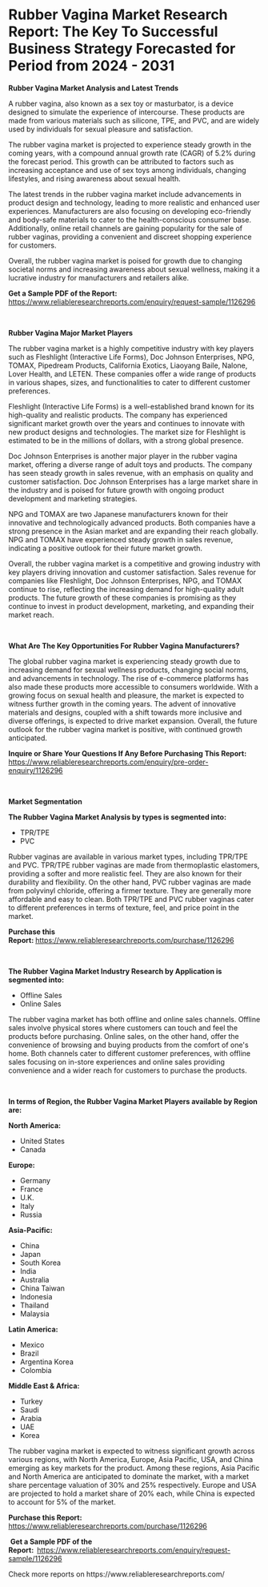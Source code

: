 <p><h1>Rubber Vagina Market Research Report: The Key To Successful Business Strategy Forecasted for Period from 2024 - 2031</h1></p><p><strong>Rubber Vagina Market Analysis and Latest Trends</strong></p>
<p><p>A rubber vagina, also known as a sex toy or masturbator, is a device designed to simulate the experience of intercourse. These products are made from various materials such as silicone, TPE, and PVC, and are widely used by individuals for sexual pleasure and satisfaction.</p><p>The rubber vagina market is projected to experience steady growth in the coming years, with a compound annual growth rate (CAGR) of 5.2% during the forecast period. This growth can be attributed to factors such as increasing acceptance and use of sex toys among individuals, changing lifestyles, and rising awareness about sexual health.</p><p>The latest trends in the rubber vagina market include advancements in product design and technology, leading to more realistic and enhanced user experiences. Manufacturers are also focusing on developing eco-friendly and body-safe materials to cater to the health-conscious consumer base. Additionally, online retail channels are gaining popularity for the sale of rubber vaginas, providing a convenient and discreet shopping experience for customers.</p><p>Overall, the rubber vagina market is poised for growth due to changing societal norms and increasing awareness about sexual wellness, making it a lucrative industry for manufacturers and retailers alike.</p></p>
<p><strong>Get a Sample PDF of the Report:&nbsp;</strong> <a href="https://www.reliableresearchreports.com/enquiry/request-sample/1126296">https://www.reliableresearchreports.com/enquiry/request-sample/1126296</a></p>
<p>&nbsp;</p>
<p><strong>Rubber Vagina Major Market Players</strong></p>
<p><p>The rubber vagina market is a highly competitive industry with key players such as Fleshlight (Interactive Life Forms), Doc Johnson Enterprises, NPG, TOMAX, Pipedream Products, California Exotics, Liaoyang Baile, Nalone, Lover Health, and LETEN. These companies offer a wide range of products in various shapes, sizes, and functionalities to cater to different customer preferences.</p><p>Fleshlight (Interactive Life Forms) is a well-established brand known for its high-quality and realistic products. The company has experienced significant market growth over the years and continues to innovate with new product designs and technologies. The market size for Fleshlight is estimated to be in the millions of dollars, with a strong global presence.</p><p>Doc Johnson Enterprises is another major player in the rubber vagina market, offering a diverse range of adult toys and products. The company has seen steady growth in sales revenue, with an emphasis on quality and customer satisfaction. Doc Johnson Enterprises has a large market share in the industry and is poised for future growth with ongoing product development and marketing strategies.</p><p>NPG and TOMAX are two Japanese manufacturers known for their innovative and technologically advanced products. Both companies have a strong presence in the Asian market and are expanding their reach globally. NPG and TOMAX have experienced steady growth in sales revenue, indicating a positive outlook for their future market growth.</p><p>Overall, the rubber vagina market is a competitive and growing industry with key players driving innovation and customer satisfaction. Sales revenue for companies like Fleshlight, Doc Johnson Enterprises, NPG, and TOMAX continue to rise, reflecting the increasing demand for high-quality adult products. The future growth of these companies is promising as they continue to invest in product development, marketing, and expanding their market reach.</p></p>
<p>&nbsp;</p>
<p><strong>What Are The Key Opportunities For Rubber Vagina Manufacturers?</strong></p>
<p><p>The global rubber vagina market is experiencing steady growth due to increasing demand for sexual wellness products, changing social norms, and advancements in technology. The rise of e-commerce platforms has also made these products more accessible to consumers worldwide. With a growing focus on sexual health and pleasure, the market is expected to witness further growth in the coming years. The advent of innovative materials and designs, coupled with a shift towards more inclusive and diverse offerings, is expected to drive market expansion. Overall, the future outlook for the rubber vagina market is positive, with continued growth anticipated.</p></p>
<p><strong>Inquire or Share Your Questions If Any Before Purchasing This Report:</strong> <a href="https://www.reliableresearchreports.com/enquiry/pre-order-enquiry/1126296">https://www.reliableresearchreports.com/enquiry/pre-order-enquiry/1126296</a></p>
<p>&nbsp;</p>
<p><strong>Market Segmentation</strong></p>
<p><strong>The Rubber Vagina Market Analysis by types is segmented into:</strong></p>
<p><ul><li>TPR/TPE</li><li>PVC</li></ul></p>
<p><p>Rubber vaginas are available in various market types, including TPR/TPE and PVC. TPR/TPE rubber vaginas are made from thermoplastic elastomers, providing a softer and more realistic feel. They are also known for their durability and flexibility. On the other hand, PVC rubber vaginas are made from polyvinyl chloride, offering a firmer texture. They are generally more affordable and easy to clean. Both TPR/TPE and PVC rubber vaginas cater to different preferences in terms of texture, feel, and price point in the market.</p></p>
<p><strong>Purchase this Report:&nbsp;</strong><a href="https://www.reliableresearchreports.com/purchase/1126296">https://www.reliableresearchreports.com/purchase/1126296</a></p>
<p>&nbsp;</p>
<p><strong>The Rubber Vagina Market Industry Research by Application is segmented into:</strong></p>
<p><ul><li>Offline Sales</li><li>Online Sales</li></ul></p>
<p><p>The rubber vagina market has both offline and online sales channels. Offline sales involve physical stores where customers can touch and feel the products before purchasing. Online sales, on the other hand, offer the convenience of browsing and buying products from the comfort of one's home. Both channels cater to different customer preferences, with offline sales focusing on in-store experiences and online sales providing convenience and a wider reach for customers to purchase the products.</p></p>
<p>&nbsp;</p>
<p><strong>In terms of Region, the Rubber Vagina Market Players available by Region are:</strong></p>
<p>
    <p> <strong> North America: </strong>
        <ul>
            <li>United States</li>
            <li>Canada</li>
        </ul>
        </p> 
    <p> <strong> Europe: </strong>
        <ul>
            <li>Germany</li>
            <li>France</li>
            <li>U.K.</li>
            <li>Italy</li>
            <li>Russia</li>
        </ul>
        </p> 
    <p> <strong> Asia-Pacific: </strong>
        <ul>
            <li>China</li>
            <li>Japan</li>
            <li>South Korea</li>
            <li>India</li>
            <li>Australia</li>
            <li>China Taiwan</li>
            <li>Indonesia</li>
            <li>Thailand</li>
            <li>Malaysia</li>
        </ul>
        </p> 
    <p> <strong> Latin America: </strong>
        <ul>
            <li>Mexico</li>
            <li>Brazil</li>
            <li>Argentina Korea</li>
            <li>Colombia</li>
        </ul>
        </p> 
    <p> <strong> Middle East & Africa: </strong>
        <ul>
            <li>Turkey</li>
            <li>Saudi</li>
            <li>Arabia</li>
            <li>UAE</li>
            <li>Korea</li>
        </ul>
    </p>
    </p>
<p><p>The rubber vagina market is expected to witness significant growth across various regions, with North America, Europe, Asia Pacific, USA, and China emerging as key markets for the product. Among these regions, Asia Pacific and North America are anticipated to dominate the market, with a market share percentage valuation of 30% and 25% respectively. Europe and USA are projected to hold a market share of 20% each, while China is expected to account for 5% of the market.</p></p>
<p><strong>Purchase this Report: </strong><a href="https://www.reliableresearchreports.com/purchase/1126296">https://www.reliableresearchreports.com/purchase/1126296</a></p>
<p>&nbsp;<strong>Get a Sample PDF of the Report:&nbsp;&nbsp;</strong><a href="https://www.reliableresearchreports.com/enquiry/request-sample/1126296">https://www.reliableresearchreports.com/enquiry/request-sample/1126296</a></p>
<p><strong></strong></p>
<p>Check more reports on https://www.reliableresearchreports.com/</p>